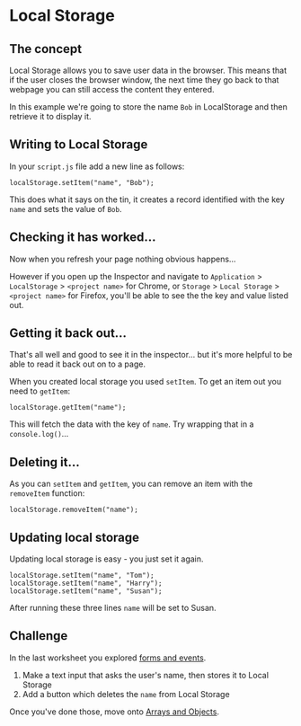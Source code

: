 # Local Storage

## The concept

Local Storage allows you to save user data in the browser. This means that if the user closes the browser window, the next time they go back to that webpage you can still access the content they entered.

In this example we're going to store the name `Bob` in LocalStorage and then retrieve it to display it.

## Writing to Local Storage

In your `script.js` file add a new line as follows:

```JS
localStorage.setItem("name", "Bob");
```

This does what it says on the tin, it creates a record identified with the key `name` and sets the value of `Bob`.

## Checking it has worked…

Now when you refresh your page nothing obvious happens…

However if you open up the Inspector and navigate to `Application` > `LocalStorage` > `<project name>` for Chrome, or `Storage` > `Local Storage` > `<project name>` for Firefox, you'll be able to see the the key and value listed out.

## Getting it back out…

That's all well and good to see it in the inspector… but it's more helpful to be able to read it back out on to a page.

When you created local storage you used `setItem`. To get an item out you need to `getItem`:

```JS
localStorage.getItem("name");
```

This will fetch the data with the key of `name`. Try wrapping that in a `console.log()`…

## Deleting it…

As you can `setItem` and `getItem`, you can remove an item with the `removeItem` function:

```JS
localStorage.removeItem("name");
```

## Updating local storage

Updating local storage is easy - you just set it again.

```JS
localStorage.setItem("name", "Tom");
localStorage.setItem("name", "Harry");
localStorage.setItem("name", "Susan");
```

After running these three lines `name` will be set to Susan.

## Challenge

In the last worksheet you explored [forms and events](02-forms-and-events.md).

1. Make a text input that asks the user's name, then stores it to Local Storage
2. Add a button which deletes the `name` from Local Storage

Once you've done those, move onto [Arrays and Objects](04-arrays-objects.md).
